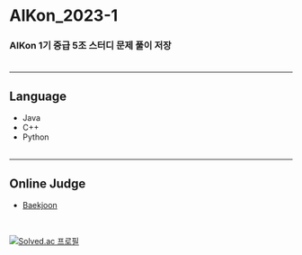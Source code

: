# AlKon_2023-1
### AlKon 1기 중급 5조 스터디 문제 풀이 저장<br><br>
***

## Language
* Java
* C++
* Python<br><br>
***

## Online Judge
* [Baekjoon](https://www.acmicpc.net/)<br>
<br>

[![Solved.ac 프로필](http://mazassumnida.wtf/api/v2/generate_badge?boj=chung3286)](https://solved.ac/chung3286)
<!-- <img src="http://mazandi.herokuapp.com/api?handle=chung3286&theme=cold"/> --><br><br>